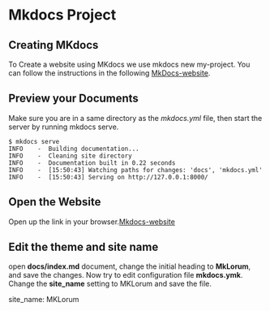 # Mkdocs Project

## Creating MKdocs

To Create a website using MKdocs we use mkdocs new my-project. You can follow the instructions in the following [MkDocs-website](https://www.mkdocs.org/getting-started/#adding-pages).

## Preview your Documents

Make sure you are in a same directory as the *mkdocs.yml* file, then start the server by running mkdocs serve.

    $ mkdocs serve
	INFO    -  Building documentation...
	INFO    -  Cleaning site directory
	INFO    -  Documentation built in 0.22 seconds
	INFO    -  [15:50:43] Watching paths for changes: 'docs', 'mkdocs.yml'
	INFO    -  [15:50:43] Serving on http://127.0.0.1:8000/

## Open the Website

Open up the link in your browser.[Mkdocs-website](http://127.0.0.1:8000/about/)

## Edit the theme and site name 

open **docs/index.md** document, change the initial heading to **MkLorum**, and save the changes.
Now try to edit configuration file **mkdocs.ymk**. Change the **site_name** setting to MKLorum and save the file.
	
site_name: MKLorum
	